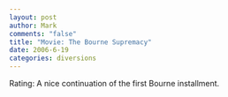 ```yaml
--- 
layout: post
author: Mark
comments: "false"
title: "Movie: The Bourne Supremacy"
date: 2006-6-19
categories: diversions
---
```

Rating: A nice continuation of the first Bourne installment.
